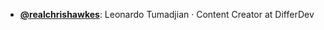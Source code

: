 - **[@realchrishawkes]([https://www.youtube.com/differdev](https://www.youtube.com/@realchrishawkes))**: Leonardo Tumadjian ‧ Content Creator at DifferDev
